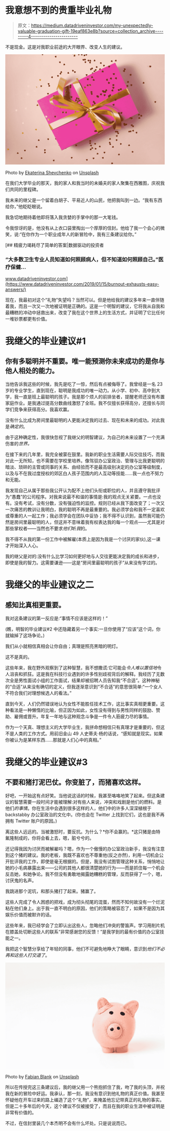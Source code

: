 # 我意想不到的贵重毕业礼物

> 原文：<https://medium.datadriveninvestor.com/my-unexpectedly-valuable-graduation-gift-19eaf863e8b?source=collection_archive---------4----------------------->

不是现金。这是对我职业前途的大开眼界、改变人生的建议。

![](img/93c0f4368a8d9a1a6b3ab3e71722d319.png)

Photo by [Ekaterina Shevchenko](https://unsplash.com/@shekatherine?utm_source=medium&utm_medium=referral) on [Unsplash](https://unsplash.com?utm_source=medium&utm_medium=referral)

在我们大学毕业的那天，我的家人和我当时的未婚夫的家人聚集在西雅图，庆祝我们共同的里程碑。

我未来的继父是一个留着白胡子、平易近人的山民，他把我叫到一边。“我有东西给你，”他眨眨眼说。

我急切地期待着他即将落入我贪婪的手掌中的那一大笔钱。

令我惊讶的是，他没有从上衣口袋里掏出一个厚厚的信封。他给了我一个会心的微笑，说:“在你作为一个职业成年人的新冒险中，我有三条建议给你。”

[](https://www.datadriveninvestor.com/2019/01/15/burnout-exhausts-easy-answers/) [## 精疲力竭耗尽了简单的答案|数据驱动的投资者

### “大多数卫生专业人员知道如何照顾病人，但不知道如何照顾自己。”医疗保健…

www.datadriveninvestor.com](https://www.datadriveninvestor.com/2019/01/15/burnout-exhausts-easy-answers/) 

现在，我最初对这个“礼物”失望吗？当然可以。但是他给我的建议多年来一直伴随着我，而且一次又一次地被证明是正确的。这是一个明智的建议，它将我从自我和最糟糕的冲动中拯救出来，改变了我在这个世界上的生活方式，并证明了它比任何一堆钞票都更有价值。

# 我继父的毕业建议#1

## 你有多聪明并不重要。唯一能预测你未来成功的是你与他人相处的能力。

当他告诉我这些的时候，我先是吃了一惊，然后有点被侮辱了。我曾经是一名 23 岁的专业学生，直到现在，聪明是我成功的唯一动力。从小学、初中、高中到大学，我一直是班上最聪明的孩子。我是那个烦人的前排坐者，提醒老师还没有布置家庭作业。是我通过提高分数曲线激怒了全班。我不仅擅长获得高分，还擅长与同学们竞争来获得高分。我喜欢赢。

没有什么比成为房间里最聪明的人更能决定我的过去、现在和未来的成功。对此我是*确定的*。

由于这种确定性，我很快忽视了我继父的明智建议，为自己的未来设置了一个充满伤害的*世界。*

在接下来的几年里，我完全被蒙在鼓里。我新的职业生活需要人际交往技巧，而我对此一无所知，也不需要在学校里培养。像驾驭办公室政治、管理与比我更聪明的暗淡、琐碎的主管或同事的关系、由经验而不是最高级别决定的办公室等级制度，以及与不在我过度授权的郊区白人孩子范围内的人互动等技能……我一点也不努力和无能。

我发现自己从属于那些我公开认为配不上他们头衔或职位的人，并且遵守我批评为“愚蠢”的公司程序。对我来说最不和谐的事情是:我的观点无关紧要。一点也没有。没有考试，没有分数，没有强迫性的监控。规则已经从我下面改变了；一次又一次痛苦的教训让我明白，我的聪明不再是最重要的。我必须学会和我不一定喜欢或尊重的人一起工作；我必须学会在团队中妥协；我不得不认识到，虽然我可能仍然是房间里最聪明的人，但这并不意味着我有权表达我的每一个观点——尤其是对那些掌权者——当然也不要求*他们*听*我*的。

我不得不从我的第一份工作中被解雇(本质上是因为我是一个讨厌的家伙),这一课才开始深入人心。

我的继父是对的:没有什么比学习如何更好地与人交往更能决定我的成长和进步，即使是我的智力。这需要谦逊——这是“房间里最聪明的孩子”从来没有学过的。

# 我继父的毕业建议之二

## 感知比真相更重要。

我对这条建议的第一反应是:“事情不应该是这样的！”

(瞧，明智的毕业建议#2 中还隐藏着另一个事实:一旦你使用了“应该”这个词，你就输掉了这场争论。)

我们从小就相信真相会让你自由；真理是照亮黑暗的明灯。

这不是真的。

这些年来，我在野外观察到了这种智慧，我不想撒谎:它可能会*令人难以置信地*令人沮丧和抓狂。这是我在科技行业遇到的许多性别歧视背后的解释。我经历了无数次全是男性面试小组的工作面试，结果却被招聘人员告知我“不合适”。这种神秘的“合适”从来没有确切的定义，但我逐渐意识到“不合适”的意思很简单:“一个女人不符合我们对理想候选人的看法。”

直到今天，人们仍然错误地认为女性不能胜任技术工作，这比事实真相更重要。这种看法是一种懒惰的比喻，但正因为如此，女性没有得到与男性同样的鼓励、赞助、雇佣或晋升。年复一年地与这种观念斗争是一件令人筋疲力尽的事情。

作为一个天真、理想主义的大学毕业生，我拼命想相信只有真理才是重要的，但这不是人类的工作方式。用前旧金山 49 人史蒂夫·杨的话说，“感知就是现实。如果你被认为是某样东西……那就是人们心中的真相。”

# 我继父的毕业建议#3

## 不要和猪打泥巴仗。你变脏了，而猪喜欢这样。

好吧，一开始这有点好笑。当他说这话的时候，我甚至咯咯地笑了起来。但这条建议的智慧需要一段时间才能被理解:对有些人来说，冲突和戏剧是他们的燃料。是他们*的事情*。你在生活中会遇到很多这样的人，他们中的许多人深深植根于 backstabby 办公室政治的文化中。(你也会在 Twitter 上找到它们，这也是我不再拥有 Twitter 账户的原因。)

离这些人远远的。当被激怒时，要反抗。为什么？*你不会赢的。*这只猪是由特氟隆制成的，你将会看上去，嗯，脏兮兮的。

还记得我因为讨厌而被解雇吗？嗯，作为一个傲慢的办公室政治新手，我没有注意到这个猪的建议。我的老板，我既不喜欢也不尊重他(反之亦然)，利用一切机会公开批评我的工作，即使是毫无根据的。但是，我没有试图管理这种关系，悄悄地让她的小毛病暴露出来——公司的其他人都很清楚她的行为——而是抓住每一个机会反击她，和她争论。我不但没有勇敢地揭露她糟糕的管理，反而获得了一个，嗯，讨厌鬼的名声。

我跳进那个泥坑，和那头猪打了起来。猪赢了。

这些人完成了令人困惑的把戏，成为彻头彻尾的混蛋，然而不知何故没有一个烂泥粘在他们身上。出于我一直不明白的原因，他们的策略被容忍了，如果不是因为其娱乐价值而被默许的话。

这些年来，我已经学会了立即认出这些人，忽略他们冲突的警笛声。学习用削片机在膝盖处切断这些人的联系“非常感谢您的反馈！”是我学到的最有价值的办公室技能之一。

我把这个智慧分享给了年轻的同事，他们不可避免地睁大了眼睛，意识到*他们不必再和这些人打交道了*。

![](img/a6d231994a094e73426304203802ca52.png)

Photo by [Fabian Blank](https://unsplash.com/@blankerwahnsinn?utm_source=medium&utm_medium=referral) on [Unsplash](https://unsplash.com?utm_source=medium&utm_medium=referral)

所以在传授完这三条建议后，我的继父用一个熊抱抓住了我，吻了我的头顶，并祝我在新的冒险中好运。我承认，那一刻，我没有意识到他礼物的真正价值。我甚至怀疑他在开车过来的路上编造了这个“礼物”，来掩盖他忘记带真正的礼物的事实。但是二十多年后的今天，这个建议不仅被接受了，而且在我的职业生涯中被证明是非常有价值的。

不过，在信封里装几个本杰明不会有什么坏处。只是说说而已。